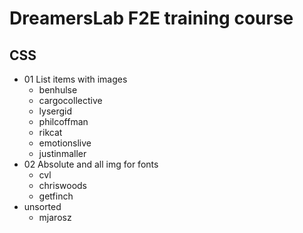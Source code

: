 # DreamersLab F2E training course

## CSS

- 01 List items with images
  - benhulse
  - cargocollective
  - lysergid
  - philcoffman
  - rikcat
  - emotionslive
  - justinmaller
- 02 Absolute and all img for fonts
  - cvl
  - chriswoods
  - getfinch
- unsorted
  - mjarosz